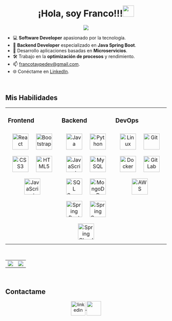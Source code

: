 <h1 align="center"><b>¡Hola, soy Franco!!!</b><img src="https://media.giphy.com/media/hvRJCLFzcasrR4ia7z/giphy.gif" width="35"></h1>

<p align="center">
  <a href="https://github.com/DenverCoder1/readme-typing-svg"><img src="https://readme-typing-svg.herokuapp.com?font=Time+New+Roman&color=cyan&size=25&center=true&vCenter=true&width=600&height=100&lines=Desarrollador+de+Software;Desarrollador+Backend;Microservicios+con+Spring+Boot"></a>
</p>

<!-- Introducción -->
- 💻 **Software Developer** apasionado por la tecnología.
- 🔭 **Backend Developer** especializado en **Java Spring Boot**.
- 🌱 Desarrollo aplicaciones basadas en **Microservicios**.
- 🛠️ Trabajo en la **optimización de procesos** y rendimiento.
- 📫 <a href="mailto:francotaypedev@gmail.com" target="_blank">francotaypedev@gmail.com</a>.
- 🌐 Conéctame en <a href="https://www.linkedin.com/in/franco-taype/" target="_blank">LinkedIn</a>.

<br/>

## Mis Habilidades

<table><tr><td valign="top" width="33%">

### Frontend  
<div align="center">  
  <a href="https://reactjs.org/" target="_blank"><img style="margin: 10px" src="https://profilinator.rishav.dev/skills-assets/react-original-wordmark.svg" alt="React" height="50" /></a>  
  <a href="https://getbootstrap.com/docs/3.4/javascript/" target="_blank"><img style="margin: 10px" src="https://profilinator.rishav.dev/skills-assets/bootstrap-plain.svg" alt="Bootstrap" height="50" /></a>  
  <a href="https://www.w3schools.com/css/" target="_blank"><img style="margin: 10px" src="https://profilinator.rishav.dev/skills-assets/css3-original-wordmark.svg" alt="CSS3" height="50" /></a>  
  <a href="https://en.wikipedia.org/wiki/HTML5" target="_blank"><img style="margin: 10px" src="https://profilinator.rishav.dev/skills-assets/html5-original-wordmark.svg" alt="HTML5" height="50" /></a>  
  <a href="https://www.javascript.com/" target="_blank"><img style="margin: 10px" src="https://profilinator.rishav.dev/skills-assets/javascript-original.svg" alt="JavaScript" height="50" /></a>  
</div>

</td><td valign="top" width="33%">

### Backend  
<div align="center">  
  <a href="https://www.java.com/" target="_blank"><img style="margin: 10px" src="https://profilinator.rishav.dev/skills-assets/java-original-wordmark.svg" alt="Java" height="50" /></a>
  <a href="https://www.python.org/" target="_blank"><img style="margin: 10px" src="https://profilinator.rishav.dev/skills-assets/python-original.svg" alt="Python" height="50" /></a>  
  <a href="https://www.javascript.com/" target="_blank"><img style="margin: 10px" src="https://profilinator.rishav.dev/skills-assets/javascript-original.svg" alt="JavaScript" height="50" /></a>  
  <a href="https://www.mysql.com/" target="_blank"><img style="margin: 10px" src="https://profilinator.rishav.dev/skills-assets/mysql-original-wordmark.svg" alt="MySQL" height="50" /></a>  
    <a href="https://www.microsoft.com/sql-server" target="_blank"><img style="margin: 10px" src="https://img.icons8.com/?size=512&id=laYYF3dV0Iew&format=png" alt="SQL Server" height="50" /></a>
  <a href="https://www.mongodb.com/" target="_blank"><img style="margin: 10px" src="https://profilinator.rishav.dev/skills-assets/mongodb-original-wordmark.svg" alt="MongoDB" height="50" /></a>  
  <a href="https://spring.io/projects/spring-boot" target="_blank"><img style="margin: 10px" src="https://upload.wikimedia.org/wikipedia/commons/thumb/7/79/Spring_Boot.svg/1200px-Spring_Boot.svg.png" alt="Spring Boot" height="50" /></a>
  <a href="https://spring.io/projects/spring-security" target="_blank"><img style="margin: 10px" src="https://www.javacodegeeks.com/wp-content/uploads/2014/07/spring-security-project.png" alt="Spring Security" height="50" /></a>
  <a href="https://spring.io/projects/spring-cloud" target="_blank"><img style="margin: 10px" src="https://howtodoinjava.com/wp-content/uploads/2022/09/Spring-Cloud.png" alt="Spring Cloud" height="50" /></a>
</div>

</td><td valign="top" width="33%">

### DevOps  
<div align="center">  
  <a href="https://www.linux.org/" target="_blank"><img style="margin: 10px" src="https://profilinator.rishav.dev/skills-assets/linux-original.svg" alt="Linux" height="50" /></a>  
  <a href="https://github.com/" target="_blank"><img style="margin: 10px" src="https://profilinator.rishav.dev/skills-assets/git-scm-icon.svg" alt="Git" height="50" /></a>  
  <a href="https://www.docker.com/" target="_blank"><img style="margin: 10px" src="https://profilinator.rishav.dev/skills-assets/docker-original-wordmark.svg" alt="Docker" height="50" /></a>  
  <a href="https://about.gitlab.com/" target="_blank"><img style="margin: 10px" src="https://profilinator.rishav.dev/skills-assets/gitlab.svg" alt="GitLab" height="50" /></a>  
 <a href="https://aws.amazon.com/" target="_blank"><img style="margin: 10px" src="https://upload.wikimedia.org/wikipedia/commons/thumb/9/93/Amazon_Web_Services_Logo.svg/2560px-Amazon_Web_Services_Logo.svg.png" alt="AWS" height="50" /></a>
</div>

</td></tr></table>  

<br/>  

<!-- Estadísticas -->
<p align="center">
  <table align="center">
    <tr>
      <td width="50%" align="center">
        <img align="center" src="https://github-readme-stats.vercel.app/api?username=francode-taype&theme=dark&show_icons=true&count_private=true" />
      </td>
      <td width="50%" align="center">
        <img align="center" src="https://github-readme-stats.anuraghazra1.vercel.app/api/top-langs/?username=francode-taype&theme=dark&hide_border=false&no-bg=true&no-frame=true&count=10"/>
      </td>
    </tr>
  </table>
</p>
<br/>

## Contactame
<p align="center">
  <a href="https://www.linkedin.com/in/franco-taype/" target="_blank">
    <img align="center" src="https://www.cdnlogo.com/logos/l/78/linkedin-icon.svg" alt="linkedin" height="45" width="45" />
  </a>
  <a href="mailto:francotaypedev@gmail.com" target="_blank">
    <img align="center" src="https://cdn.iconscout.com/icon/free/png-256/free-gmail-2981844-2476484.png?f=webp&w=256" style="width:45px; height:45px;">
  </a>
</p>
